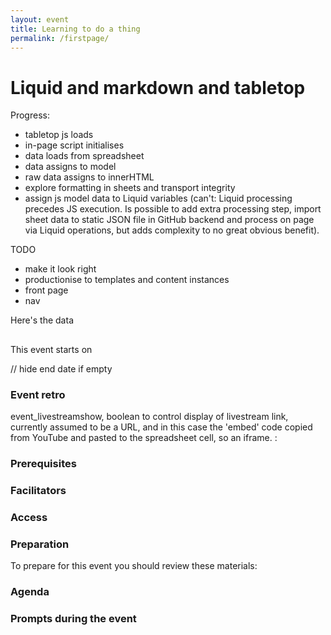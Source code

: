 ```yaml
---
layout: event
title: Learning to do a thing
permalink: /firstpage/
---
```


# Liquid and markdown and tabletop

Progress:

- tabletop js loads
- in-page script initialises
- data loads from spreadsheet
- data assigns to model
- raw data assigns to innerHTML
- explore formatting in sheets and transport integrity 
- assign js model data to Liquid variables (can't: Liquid processing precedes JS execution. Is possible to add extra processing step, import sheet data to static JSON file in GitHub backend and process on page via Liquid operations, but adds complexity to no great obvious benefit).

TODO
- make it look right
- productionise to templates and content instances
- front page
- nav

<script type='text/javascript'>    
  var publicSpreadsheetUrl = 'https://docs.google.com/spreadsheets/d/1cXHJ8DsS7kndV2xfdR48RNx1s2ySxOOH92EQIIa6-Wc/edit?usp=sharing';

  function init() {
    Tabletop.init( { key: publicSpreadsheetUrl,
                     callback: showInfo,
                     simpleSheet: true } )
  }

//  function showInfo(data, tabletop) {
//    alert('Successfully processed!')
//    console.log(data);
//  }

  function showInfo(data, tabletop)  {
    data.forEach(function(data) {
      // dates transferred as text: need as dates to be evaluated in front-page listing for ordering events
      event_access.innerHTML = data.event_access;
      event_agenda.innerHTML = data.event_agenda;
      event_agendashow.innerHTML = data.event_agendashow;
      event_agenda.innerHTML = data.event_agenda;
      event_background.innerHTML = data.event_background;
      event_childcare.innerHTML = data.event_childcare;
      event_codeofconduct.innerHTML = data.event_codeofconduct;
      event_costs.innerHTML = data.event_costs
      event_enddate.innerHTML = data.event_enddate;
      event_facilitators.innerHTML = data.event_facilitators;
      event_language.innerHTML = data.event_language;
      event_liveresources.innerHTML = data.event_liveresources;
      event_livestream.innerHTML = data.event_livestream;
      event_livestreamshow.innerHTML = data.event_livestreamshow;
      event_location.innerHTML = data.event_location;
      event_organiser.innerHTML = data.event_organiser;
      event_outputs.innerHTML = data.event_outputs;
      event_preparation.innerHTML = data.event_preparation;
      event_prerequisites.innerHTML = data.event_prerequisites;
      event_presurvey.innerHTML = data.event_presurvey;
      event_presurveyshow.innerHTML = data.presurveyshow;
      event_postsurvey.innerHTML = data.event_postsurvey;
      event_postsurveyshow.innerHTML = data.event_postsurveyshow;
      event_series.innerHTML = data.event_series;
      event_startdate.innerHTML = data.event_startdate;
      event_structure.innerHTML = data.event_structure;
      event_summary.innerHTML = data.event_summary;
      event_timing.innerHTML = data.event_timing;
      event_title.innerHTML = data.event_title;
      if (data.event_washupshow = "TRUE") {
          event_washup.innerHTML = data.event_washup;
          } else {
          document.getElementById("retro").style.display = "none";
          }     
 });
    }

  window.addEventListener('DOMContentLoaded', init)
</script>
<p>Here's the data</p>
<h2 id="event_title"></h2>
<p><strong id="event_summary"></strong></p>
<p>This event starts on <span id="event_startdate"></span></p>
// hide end date if empty
<p id="event_enddate"></p>
<div id="retro">
<h3>Event retro</h3>
<p id="event_washup"></p>
</div>
<p id="event_timing"></p>
<p id="event_location"></p>
<p>event_livestreamshow, boolean to control display of livestream link, currently assumed to be a URL, and in this case the 'embed' code copied from YouTube and pasted to the spreadsheet cell, so an iframe. <span id="event_livestreamshow"></span>: <br/>
<span id="event_livestream"></span></p>
<h3>Prerequisites</h3>
<p id="event_prerequisites"></p>
<h3>Facilitators</h3>
<p id="event_facilitators"></p>
<h3>Access</h3>
<p id="event_access"></p>
<p id="event_language"></p>
<h3>Preparation</h3>
<p>To prepare for this event you should review these materials:</p>
<p id="event_preparation"></p>
<h3>Agenda</h3>
<p id="event_agendashow"></p>
<p id="event_agenda"></p>
<h3>Prompts during the event</h3>
<p id="event_liveresources"></p>

